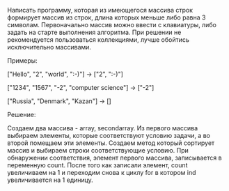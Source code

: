 Написать программу, которая из имеющегося массива строк формирует массив из строк, длина которых меньше либо равна 3 символам. Первоначально массив можно ввести с 
клавиатуры, либо задать на старте выполнения алгоритма. При решении не рекомендуется пользоваться коллекциями, лучше обойтись исключительно массивами.  


Примеры:

["Hello", "2", "world", ":-)"] -> ["2", ":-)"]

["1234", "1567", "-2", "computer science"] -> ["-2"]

["Russia", "Denmark", "Kazan"] -> []


Решение:

Создаем два массива - array, secondarray. Из первого массива выбираем  элементы, которые соответствуют условию задачи, а во второй помещаем эти элементы. Создаем метод который сортирует массив и выбираем строки соответствующие условию. При обнаружении соответствия, элемент первого массива, записывается в переменную count. После того как записали элемент, count увеличиваем на 1 и переходим снова к циклу for в котором ind увеличивается на 1 единицу.